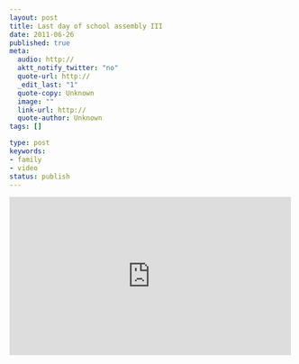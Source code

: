 ```yaml
---
layout: post
title: Last day of school assembly III
date: 2011-06-26
published: true
meta:
  audio: http://
  aktt_notify_twitter: "no"
  quote-url: http://
  _edit_last: "1"
  quote-copy: Unknown
  image: ""
  link-url: http://
  quote-author: Unknown
tags: []

type: post
keywords:
- family
- video
status: publish
---
```



<iframe src="http://player.vimeo.com/video/25632278?title=0&amp;byline=0&amp;color=0" frameborder="0" height="281" width="500"></iframe>
